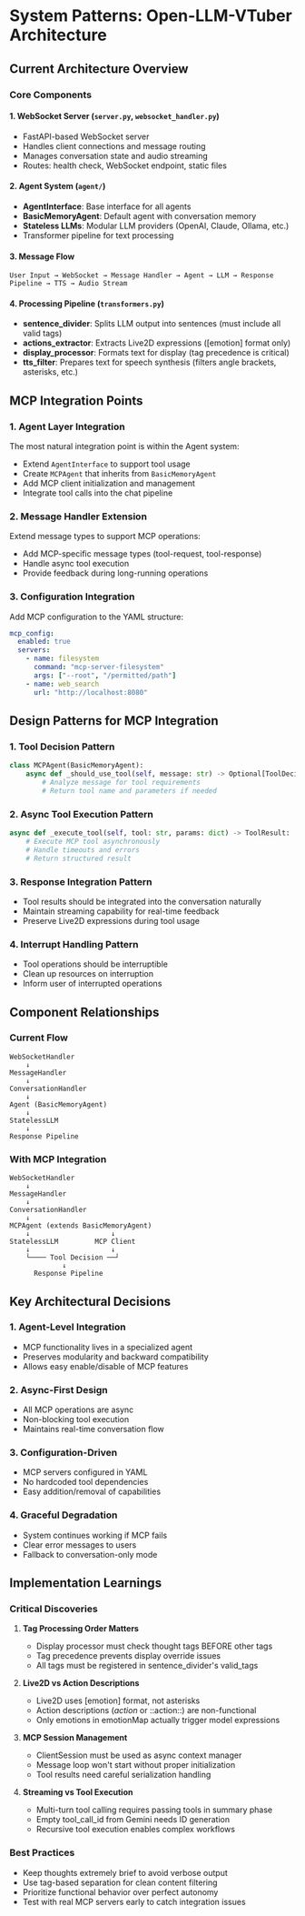 # System Patterns: Open-LLM-VTuber Architecture

## Current Architecture Overview

### Core Components

#### 1. WebSocket Server (`server.py`, `websocket_handler.py`)
- FastAPI-based WebSocket server
- Handles client connections and message routing
- Manages conversation state and audio streaming
- Routes: health check, WebSocket endpoint, static files

#### 2. Agent System (`agent/`)
- **AgentInterface**: Base interface for all agents
- **BasicMemoryAgent**: Default agent with conversation memory
- **Stateless LLMs**: Modular LLM providers (OpenAI, Claude, Ollama, etc.)
- Transformer pipeline for text processing

#### 3. Message Flow
```
User Input → WebSocket → Message Handler → Agent → LLM → Response Pipeline → TTS → Audio Stream
```

#### 4. Processing Pipeline (`transformers.py`)
- **sentence_divider**: Splits LLM output into sentences (must include all valid tags)
- **actions_extractor**: Extracts Live2D expressions ([emotion] format only)
- **display_processor**: Formats text for display (tag precedence is critical)
- **tts_filter**: Prepares text for speech synthesis (filters angle brackets, asterisks, etc.)

## MCP Integration Points

### 1. Agent Layer Integration
The most natural integration point is within the Agent system:
- Extend `AgentInterface` to support tool usage
- Create `MCPAgent` that inherits from `BasicMemoryAgent`
- Add MCP client initialization and management
- Integrate tool calls into the chat pipeline

### 2. Message Handler Extension
Extend message types to support MCP operations:
- Add MCP-specific message types (tool-request, tool-response)
- Handle async tool execution
- Provide feedback during long-running operations

### 3. Configuration Integration
Add MCP configuration to the YAML structure:
```yaml
mcp_config:
  enabled: true
  servers:
    - name: filesystem
      command: "mcp-server-filesystem"
      args: ["--root", "/permitted/path"]
    - name: web_search
      url: "http://localhost:8080"
```

## Design Patterns for MCP Integration

### 1. Tool Decision Pattern
```python
class MCPAgent(BasicMemoryAgent):
    async def _should_use_tool(self, message: str) -> Optional[ToolDecision]:
        # Analyze message for tool requirements
        # Return tool name and parameters if needed
```

### 2. Async Tool Execution Pattern
```python
async def _execute_tool(self, tool: str, params: dict) -> ToolResult:
    # Execute MCP tool asynchronously
    # Handle timeouts and errors
    # Return structured result
```

### 3. Response Integration Pattern
- Tool results should be integrated into the conversation naturally
- Maintain streaming capability for real-time feedback
- Preserve Live2D expressions during tool usage

### 4. Interrupt Handling Pattern
- Tool operations should be interruptible
- Clean up resources on interruption
- Inform user of interrupted operations

## Component Relationships

### Current Flow
```
WebSocketHandler
    ↓
MessageHandler
    ↓
ConversationHandler
    ↓
Agent (BasicMemoryAgent)
    ↓
StatelessLLM
    ↓
Response Pipeline
```

### With MCP Integration
```
WebSocketHandler
    ↓
MessageHandler
    ↓
ConversationHandler
    ↓
MCPAgent (extends BasicMemoryAgent)
    ↓                    ↓
StatelessLLM         MCP Client
    ↓                    ↓
    └──── Tool Decision ──┘
             ↓
      Response Pipeline
```

## Key Architectural Decisions

### 1. Agent-Level Integration
- MCP functionality lives in a specialized agent
- Preserves modularity and backward compatibility
- Allows easy enable/disable of MCP features

### 2. Async-First Design
- All MCP operations are async
- Non-blocking tool execution
- Maintains real-time conversation flow

### 3. Configuration-Driven
- MCP servers configured in YAML
- No hardcoded tool dependencies
- Easy addition/removal of capabilities

### 4. Graceful Degradation
- System continues working if MCP fails
- Clear error messages to users
- Fallback to conversation-only mode

## Implementation Learnings

### Critical Discoveries
1. **Tag Processing Order Matters**
   - Display processor must check thought tags BEFORE other tags
   - Tag precedence prevents display override issues
   - All tags must be registered in sentence_divider's valid_tags

2. **Live2D vs Action Descriptions**
   - Live2D uses [emotion] format, not asterisks
   - Action descriptions (*action* or ::action::) are non-functional
   - Only emotions in emotionMap actually trigger model expressions

3. **MCP Session Management**
   - ClientSession must be used as async context manager
   - Message loop won't start without proper initialization
   - Tool results need careful serialization handling

4. **Streaming vs Tool Execution**
   - Multi-turn tool calling requires passing tools in summary phase
   - Empty tool_call_id from Gemini needs ID generation
   - Recursive tool execution enables complex workflows

### Best Practices
- Keep thoughts extremely brief to avoid verbose output
- Use tag-based separation for clean content filtering
- Prioritize functional behavior over perfect autonomy
- Test with real MCP servers early to catch integration issues